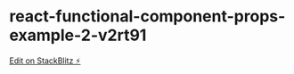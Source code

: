 # react-functional-component-props-example-2-v2rt91

[Edit on StackBlitz ⚡️](https://stackblitz.com/edit/react-functional-component-props-example-2-v2rt91)